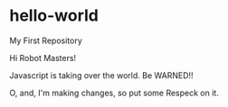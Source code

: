 # hello-world
My First Repository

Hi Robot Masters!

Javascript is taking over the world.  Be WARNED!!

O, and, I'm making changes, so put some Respeck on it.
